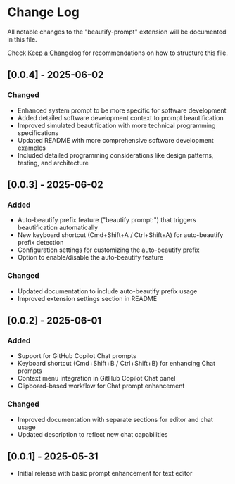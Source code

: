 # Change Log

All notable changes to the "beautify-prompt" extension will be documented in this file.

Check [Keep a Changelog](http://keepachangelog.com/) for recommendations on how to structure this file.

## [0.0.4] - 2025-06-02

### Changed
- Enhanced system prompt to be more specific for software development
- Added detailed software development context to prompt beautification
- Improved simulated beautification with more technical programming specifications
- Updated README with more comprehensive software development examples
- Included detailed programming considerations like design patterns, testing, and architecture

## [0.0.3] - 2025-06-02

### Added
- Auto-beautify prefix feature ("beautify prompt:") that triggers beautification automatically
- New keyboard shortcut (Cmd+Shift+A / Ctrl+Shift+A) for auto-beautify prefix detection
- Configuration settings for customizing the auto-beautify prefix
- Option to enable/disable the auto-beautify feature

### Changed
- Updated documentation to include auto-beautify prefix usage
- Improved extension settings section in README

## [0.0.2] - 2025-06-01

### Added
- Support for GitHub Copilot Chat prompts
- Keyboard shortcut (Cmd+Shift+B / Ctrl+Shift+B) for enhancing Chat prompts
- Context menu integration in GitHub Copilot Chat panel
- Clipboard-based workflow for Chat prompt enhancement

### Changed
- Improved documentation with separate sections for editor and chat usage
- Updated description to reflect new chat capabilities

## [0.0.1] - 2025-05-31

- Initial release with basic prompt enhancement for text editor